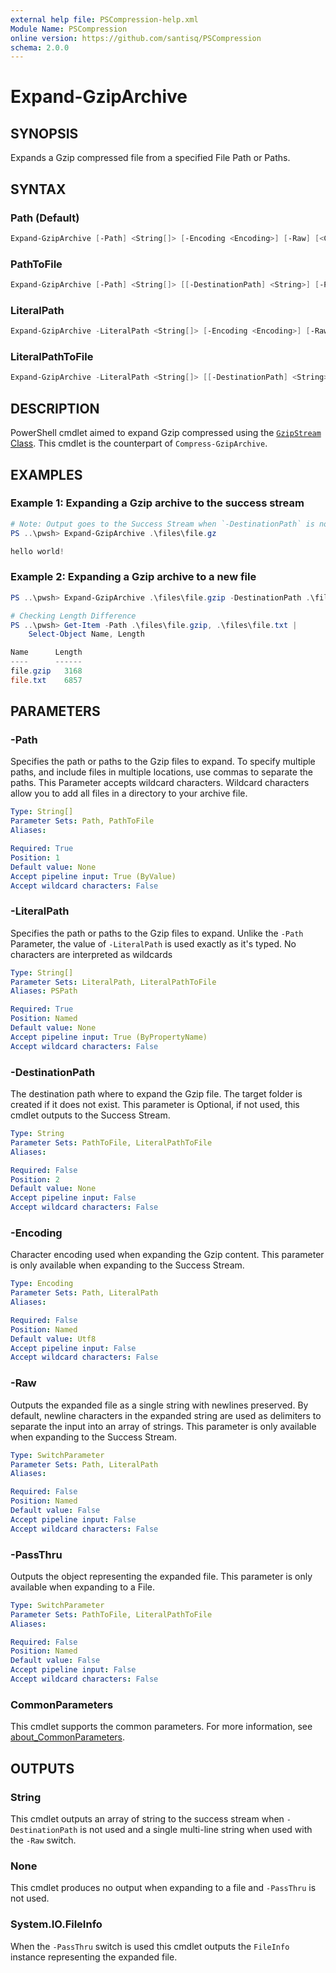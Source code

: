 ```yaml
---
external help file: PSCompression-help.xml
Module Name: PSCompression
online version: https://github.com/santisq/PSCompression
schema: 2.0.0
---
```


# Expand-GzipArchive

## SYNOPSIS

Expands a Gzip compressed file from a specified File Path or Paths.

## SYNTAX

### Path (Default)

```powershell
Expand-GzipArchive [-Path] <String[]> [-Encoding <Encoding>] [-Raw] [<CommonParameters>]
```

### PathToFile

```powershell
Expand-GzipArchive [-Path] <String[]> [[-DestinationPath] <String>] [-PassThru] [<CommonParameters>]
```

### LiteralPath

```powershell
Expand-GzipArchive -LiteralPath <String[]> [-Encoding <Encoding>] [-Raw] [<CommonParameters>]
```

### LiteralPathToFile

```powershell
Expand-GzipArchive -LiteralPath <String[]> [[-DestinationPath] <String>] [-PassThru] [<CommonParameters>]
```

## DESCRIPTION

PowerShell cmdlet aimed to expand Gzip compressed using the [`GzipStream` Class](https://learn.microsoft.com/en-us/dotnet/api/system.io.compression.gzipstream). This cmdlet is the counterpart of `Compress-GzipArchive`.

## EXAMPLES

### Example 1: Expanding a Gzip archive to the success stream

```powershell
# Note: Output goes to the Success Stream when `-DestinationPath` is not bound.
PS ..\pwsh> Expand-GzipArchive .\files\file.gz

hello world!
```

### Example 2: Expanding a Gzip archive to a new file

```powershell
PS ..\pwsh> Expand-GzipArchive .\files\file.gzip -DestinationPath .\files\file.txt

# Checking Length Difference
PS ..\pwsh> Get-Item -Path .\files\file.gzip, .\files\file.txt |
    Select-Object Name, Length

Name      Length
----      ------
file.gzip   3168
file.txt    6857
```

## PARAMETERS

### -Path

Specifies the path or paths to the Gzip files to expand.
To specify multiple paths, and include files in multiple locations, use commas to separate the paths.
This Parameter accepts wildcard characters.
Wildcard characters allow you to add all files in a directory to your archive file.

```yaml
Type: String[]
Parameter Sets: Path, PathToFile
Aliases:

Required: True
Position: 1
Default value: None
Accept pipeline input: True (ByValue)
Accept wildcard characters: False
```

### -LiteralPath

Specifies the path or paths to the Gzip files to expand.
Unlike the `-Path` Parameter, the value of `-LiteralPath` is used exactly as it's typed.
No characters are interpreted as wildcards

```yaml
Type: String[]
Parameter Sets: LiteralPath, LiteralPathToFile
Aliases: PSPath

Required: True
Position: Named
Default value: None
Accept pipeline input: True (ByPropertyName)
Accept wildcard characters: False
```

### -DestinationPath

The destination path where to expand the Gzip file.
The target folder is created if it does not exist.
This parameter is Optional, if not used, this cmdlet outputs to the Success Stream.

```yaml
Type: String
Parameter Sets: PathToFile, LiteralPathToFile
Aliases:

Required: False
Position: 2
Default value: None
Accept pipeline input: False
Accept wildcard characters: False
```

### -Encoding

Character encoding used when expanding the Gzip content.
This parameter is only available when expanding to the Success Stream.

```yaml
Type: Encoding
Parameter Sets: Path, LiteralPath
Aliases:

Required: False
Position: Named
Default value: Utf8
Accept pipeline input: False
Accept wildcard characters: False
```

### -Raw

Outputs the expanded file as a single string with newlines preserved.
By default, newline characters in the expanded string are used as delimiters to separate the input into an array of strings.
This parameter is only available when expanding to the Success Stream.

```yaml
Type: SwitchParameter
Parameter Sets: Path, LiteralPath
Aliases:

Required: False
Position: Named
Default value: False
Accept pipeline input: False
Accept wildcard characters: False
```

### -PassThru

Outputs the object representing the expanded file.
This parameter is only available when expanding to a File.

```yaml
Type: SwitchParameter
Parameter Sets: PathToFile, LiteralPathToFile
Aliases:

Required: False
Position: Named
Default value: False
Accept pipeline input: False
Accept wildcard characters: False
```

### CommonParameters

This cmdlet supports the common parameters. For more information, see [about_CommonParameters](http://go.microsoft.com/fwlink/?LinkID=113216).

## OUTPUTS

### String

This cmdlet outputs an array of string to the success stream when `-DestinationPath` is not used and a single multi-line string when used with the `-Raw` switch.

### None

This cmdlet produces no output when expanding to a file and `-PassThru` is not used.

### System.IO.FileInfo

When the `-PassThru` switch is used this cmdlet outputs the `FileInfo` instance representing the expanded file.
